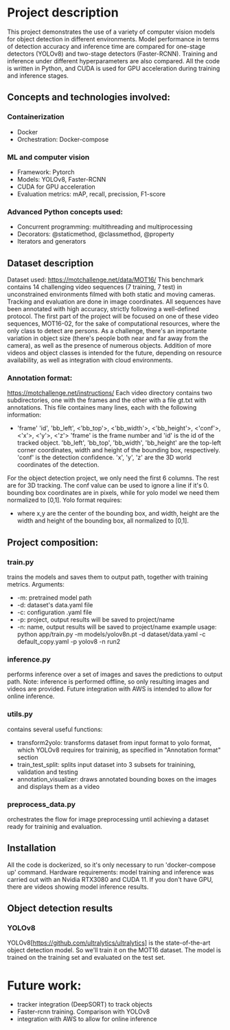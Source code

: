 # Project description
This project demonstrates the use of a variety of computer vision models for object detection in different environments. Model performance in terms of detection accuracy and inference time are compared for one-stage detectors (YOLOv8) and two-stage detectors (Faster-RCNN).
Training and inference under different hyperparameters are also compared.
All the code is written in Python, and CUDA is used for GPU acceleration during training and inference stages.

## Concepts and technologies involved:
### Containerization
* Docker
* Orchestration: Docker-compose

### ML and computer vision
* Framework: Pytorch
* Models: YOLOv8, Faster-RCNN
* CUDA for GPU acceleration
* Evaluation metrics: mAP, recall, precission, F1-score

### Advanced Python concepts used:
* Concurrent programming: multithreading and multiprocessing
* Decorators: @staticmethod, @classmethod, @property
* Iterators and generators

## Dataset description
Dataset used: https://motchallenge.net/data/MOT16/
This benchmark contains 14 challenging video sequences (7 training, 7 test) in unconstrained environments filmed with both static and moving cameras. Tracking and evaluation are done in image coordinates. All sequences have been annotated with high accuracy, strictly following a well-defined protocol.
The first part of the project will be focused on one of these video sequences, MOT16-02, for the sake of computational resources, where the only class to detect are persons. As a challenge, there's an importante variation in object size (there's people both near and far away from the camera), as well as the presence of numerous objects.
Addition of more videos and object classes is intended for the future, depending on resource availability, as well as integration with cloud environments.

### Annotation format:
https://motchallenge.net/instructions/
Each video directory contains two subdirectories, one with the frames and the other with a file gt.txt with annotations.
This file containes many lines, each with the following information:
* 'frame' 'id', 'bb_left', <'bb_top'>, <'bb_width'>, <'bb_height'>, <'conf'>, <'x'>, <'y'>, <'z'>
'frame' is the frame number and 'id' is the id of the tracked object. 'bb_left', 'bb_top', 'bb_width', 'bb_height' are the top-left corner coordinates, width and height of the bounding box, respectively. 'conf' is the detection confidence. 'x', 'y', 'z' are the 3D world coordinates of the detection.

For the object detection project, we only need the first 6 columns. The rest are for 3D tracking. The conf value can be used to ignore a line if it's 0.
bounding box coordinates are in pixels, while for yolo model we need them normalized to [0,1]. Yolo format requires:
* <object-class> <x> <y> <width> <height>
where x,y are the center of the bounding box, and width, height are the width and height of the bounding box, all normalized to [0,1].


## Project composition:
### train.py
trains the models and saves them to output path, together with training metrics.
Arguments:
* -m: pretrained model path
* -d: dataset's data.yaml file
* -c: configuration .yaml file 
* -p: project, output results will be saved to project/name
* -n: name, output results will be saved to project/name
example usage: python app/train.py -m models/yolov8n.pt -d dataset/data.yaml -c default_copy.yaml -p yolov8 -n run2

### inference.py
performs inference over a set of images and saves the predictions to output path.
Note: inference is performed offline, so only resulting images and videos are provided. Future integration with AWS is intended to allow for online inference.


### utils.py
contains several useful functions:
* transform2yolo: transforms dataset from input format to yolo format, which YOLOv8 requires for traininig, as specified in "Annotation format" section
* train_test_split: splits input dataset into 3 subsets for trainining, validation and testing
* annotation_visualizer: draws annotated bounding boxes on the images and displays them as a video

### preprocess_data.py
orchestrates the flow for image preprocessing until achieving a dataset ready for traininig and evaluation.

## Installation
All the code is dockerized, so it's only necessary to run 'docker-compose up' command.
Hardware requirements: model training and inference was carried out with an Nvidia RTX3080 and CUDA 11. If you don't have GPU, there are videos showing model inference results.


## Object detection results

### YOLOv8
YOLOv8[https://github.com/ultralytics/ultralytics] is the state-of-the-art object detection model. So we'll train it on the MOT16 dataset. The model is trained on the training set and evaluated on the test set.


# Future work:
* tracker integration (DeepSORT) to track objects
* Faster-rcnn training. Comparison with YOLOv8
* integration with AWS to allow for online inference